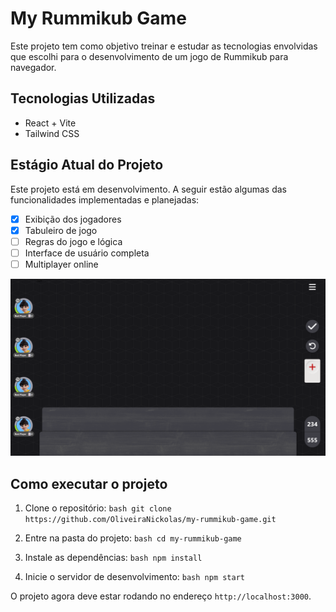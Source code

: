 # My Rummikub Game

Este projeto tem como objetivo treinar e estudar as tecnologias envolvidas que escolhi para o desenvolvimento de um jogo de Rummikub para navegador.

## Tecnologias Utilizadas

- React + Vite
- Tailwind CSS

## Estágio Atual do Projeto

Este projeto está em desenvolvimento. A seguir estão algumas das funcionalidades implementadas e planejadas:

- [x] Exibição dos jogadores
- [x] Tabuleiro de jogo
- [ ] Regras do jogo e lógica
- [ ] Interface de usuário completa
- [ ] Multiplayer online

![Screenshot do projeto](https://github.com/OliveiraNickolas/My-Rummikub-Game/blob/main/Captura%20de%20tela%202023-05-08%20223723.png)


## Como executar o projeto

1. Clone o repositório:
``bash
git clone https://github.com/OliveiraNickolas/my-rummikub-game.git
``

2. Entre na pasta do projeto:
``bash
cd my-rummikub-game
``

3. Instale as dependências:
``bash
npm install
``

4. Inicie o servidor de desenvolvimento:
``bash
npm start
``

O projeto agora deve estar rodando no endereço ``http://localhost:3000``.
